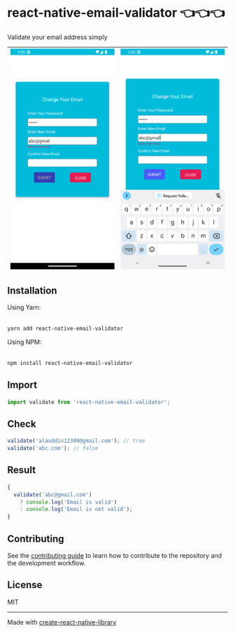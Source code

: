 # react-native-email-validator 👈👈👈

Validate your email address simply

| ![Screenshot a](screenshots/a.png) | ![Screenshot b](screenshots/b.png) |
| ---------------------------------- | ---------------------------------- |

## Installation

Using Yarn:

```sh

yarn add react-native-email-validator

```

Using NPM:

```sh

npm install react-native-email-validator

```

## Import

```js
import validate from 'react-native-email-validator';
```

## Check

```js
validate('alauddin12340@gmail.com'); // true
validate('abc.com'); // false
```

## Result

```js
{
  validate('abc@gmail.com')
    ? console.log('Email is valid')
    : console.log('Email is not valid');
}
```

## Contributing

See the [contributing guide](CONTRIBUTING.md) to learn how to contribute to the repository and the development workflow.

## License

MIT

---

Made with [create-react-native-library](https://github.com/callstack/react-native-builder-bob)
